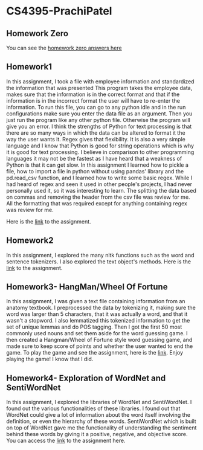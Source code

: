 # CS4395-PrachiPatel

## Homework Zero
You can see the [homework zero answers here](HomeWork0_pbp180000.pdf)

## Homework1

In this assignment, I took a file with employee information and standardized the information that was presented
This program takes the employee data, makes sure that the information is in the correct format and that 
if the information is in the incorrect format the user will have to re-enter the information. To run this file, you 
can go to any python idle and in the run configurations make sure you enter the data file as an argument. Then you just run
the program like any other python file. Otherwise the program will give you an error. 
I think the strengths of Python for text processing is that there are so many ways in which the data can be altered to format it 
the way the user wants it. Regex gives that flexibility. It is also a very simple language and I know that Python is good for string operations which is why it is good for text processing. 
I believe in comparison to other programming languages it may not be the fastest as I have heard that a weakness of Python 
is that it can get slow. In this assignment I learned how to pickle a file, how to import a file in python without using pandas'
library and the pd.read_csv function, and I learned how to write some basic regex. While I had heard of regex and seen
it used in other people's projects, I had never personally used it, so it was interesting to learn. The splitting the data based 
on commas and removing the header from the csv file was review for me. All the formatting that was required except for
anything containing regex was review for me.

Here is the [link](Homework1_pbp180000.py) to the assignment.

## Homework2

In this assignment, I explored the many nltk functions such as the word and sentence tokenizers. I also explored the 
text object's methods. Here is the [link](Homework2_pbp180000.pdf) to the assignment.

## Homework3- HangMan/Wheel Of Fortune

In this assignment, I was given a text file containing information from an anatomy textbook. I preprocessed the data
by tokenizing it, making sure the word was larger than 5 characters, that it was actually a word, and that it wasn't a 
stopword. I also lemmatized this tokenized information to get the set of unique lemmas and do POS tagging. Then I got 
the first 50 most commonly used nouns and set them aside for the word guessing game. I then created a Hangman/Wheel
of Fortune style word guessing game, and made sure to keep score of points and whether the user wanted to end the game.
To play the game and see the assignment, here is the [link](Homework3_pbp180000.py). Enjoy playing the game! I know
that I did.

## Homework4- Exploration of WordNet and SentiWordNet

In this assignment, I explored the libraries of WordNet and SentiWordNet. I found out the various functionalities of these 
libraries. I found out that WordNet could give a  lot of information about the word itself involving the definition, or
even the hierarchy of these words. SentiWordNet which is built on top of WordNet gave me the functionality of 
understanding the sentiment behind these words by giving it a positive, negative, and objective score. You can
access the [link](Homework4_pbp180000.pdf) to the assignment here.